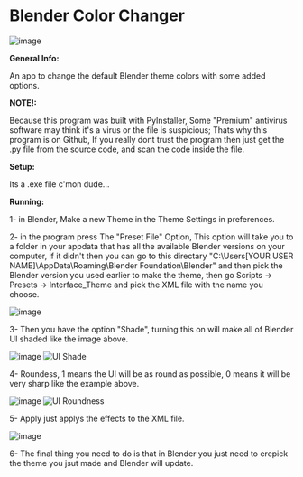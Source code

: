 # Blender Color Changer
![image](https://user-images.githubusercontent.com/57871912/113514609-59caa900-9578-11eb-85ef-a2ce6e4a94aa.png)

**General Info:**

An app to change the default Blender theme colors with some added options.


**NOTE!:**

Because this program was built with PyInstaller, Some "Premium" antivirus software may think it's a virus or the file is suspicious;
Thats why this program is on Github, If you really dont trust the program then just get the .py file from the source code, and scan the code inside the file.


**Setup:**

Its a .exe file c'mon dude...


**Running:**

1- in Blender, Make a new Theme in the Theme Settings in preferences.


2- in the program press The "Preset File" Option, This option will take you to a folder in your appdata that has all the available Blender versions on your computer,
if it didn't then you can go to this directary "C:\Users\[YOUR USER NAME]\AppData\Roaming\Blender Foundation\Blender\" and then pick the Blender version you used earlier
to make the theme, then go Scripts -> Presets -> Interface_Theme and pick the XML file with the name you choose.

![image](https://user-images.githubusercontent.com/57871912/113514761-32281080-9579-11eb-9a64-d2b42caaa86c.png)

3- Then you have the option "Shade", turning this on will make all of Blender UI shaded like the image above.

![image](https://user-images.githubusercontent.com/57871912/113514986-6e0fa580-957a-11eb-9641-ae00a06268a8.png)
![UI Shade](https://user-images.githubusercontent.com/57871912/113515070-e9715700-957a-11eb-958c-c94ad2fb52b4.png)

4- Roundess, 1 means the UI will be as round as possible, 0 means it will be very sharp like the example above.

![image](https://user-images.githubusercontent.com/57871912/113515094-0d349d00-957b-11eb-8a71-1e72f723ee7e.png)
![UI Roundness](https://user-images.githubusercontent.com/57871912/113515099-17569b80-957b-11eb-8ea2-a48ab976f351.png)

5- Apply just applys the effects to the XML file.

![image](https://user-images.githubusercontent.com/57871912/113515126-43721c80-957b-11eb-8a67-f54702b43165.png)

6- The final thing you need to do is that in Blender you just need to erepick the theme you jsut made and Blender will update.
